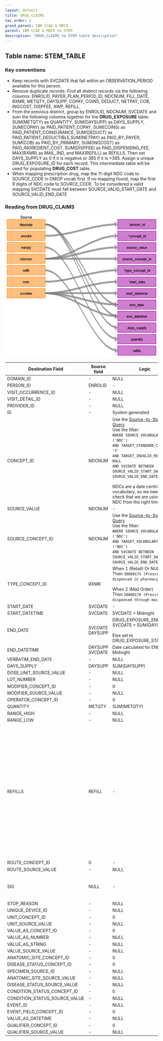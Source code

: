 ```yaml
---
layout: default
title: DRUG_CLAIMS
nav_order: 2
grand_parent: IBM CCAE & MDCR
parent: IBM CCAE & MDCR to STEM
description: "DRUG_CLAIMS to STEM table description"
---
```


## Table name: **STEM_TABLE**

### Key conventions
* Keep records with SVCDATE that fall within an OBSERVATION_PERIOD available for this person.
* Remove duplicate records: Find all distinct records via the following columns: ENROLID, PAYER_PLAN_PERIOD_ID, NDCNUM, FILL_DATE, RXMR, METQTY, DAYSUPP, COPAY, COINS, DEDUCT, NETPAY, COB, INGCOST, DISPFEE, AWP, REFILL.
* From the previous distinct, group by ENROLID, NDCNUM, SVCDATE and sum the following columns together for the **DRUG_EXPOSURE** table: SUM(METQTY) as QUANTITY, SUM(DAYSUPP) as DAYS_SUPPLY, SUM(COPAY) as PAID_PATIENT_COPAY, SUM(COINS) as PAID_PATIENT_COINSURANCE, SUM(DEDUCT) as PAID_PATIENT_DEDUCTIBLE,SUM(NETPAY) as PAID_BY_PAYER, SUM(COB) as PAID_BY_PRIMARY, SUM(INGCOST) as PAID_INGREDIENT_COST, SUM(DISPFEE) as PAID_DISPENSING_FEE, MAX(RXMR) as MAIL_IND, and MAX(REFILL) as REFILLS.  Then set DAYS_SUPPLY as 0 if it is negative or 365 if it is >365. Assign a unique DRUG_EXPOSURE_ID for each record. This intermediate table will be used for populating **DRUG_COST** table.
* When mapping prescription drug, map the 11-digit NDC code to SOURCE_CODE in OMOP vocab first. If no mapping found, map the first 9 digits of NDC code to SOURCE_CODE.  To be considered a valid mapping SVCDATE must fall between SOURCE_VALID_START_DATE and SOURCE_VALID_END_DATE


### Reading from **DRUG_CLAIMS**

![](images/image6.png)

| Destination Field | Source field | Logic | Comment field |
| --- | --- | --- | --- |
| DOMAIN_ID | - | NULL | - |
| PERSON_ID | ENROLID | - | - |
| VISIT_OCCURRENCE_ID | - | NULL | - |
| VISIT_DETAIL_ID | - | NULL | - |
| PROVIDER_ID | - | NULL | - |
| ID | - | System generated. | - |
| CONCEPT_ID | NDCNUM | Use the <a href="https://ohdsi.github.io/CommonDataModel/sqlScripts.html">Source-to-Standard Query</a><BR />Use the filter:<BR />`WHERE SOURCE_VOCABULARY_ID IN ('NDC')`<br />`AND TARGET_STANDARD_CONCEPT = 'S'`<br />`AND TARGET_INVALID_REASON IS NULL`<br />`AND SVCDATE BETWEEN SOURCE_VALID_START_DATE AND SOURCE_VALID_END_DATE`<BR /><BR />NDCs are a date centric vocabulary, so we need to check that we are using the NDC from the right time. | - |
| SOURCE_VALUE | NDCNUM | - | - |
| SOURCE_CONCEPT_ID | NDCNUM | Use the <a href="https://ohdsi.github.io/CommonDataModel/sqlScripts.html">Source-to-Source Query</a><BR />Use the filter:<BR />`WHERE SOURCE_VOCABULARY_ID IN ('NDC')`<br />`AND TARGET_VOCABULARY_ID IN ('NDC')`<br />`AND SVCDATE BETWEEN SOURCE_VALID_START_DATE AND SOURCE_VALID_END_DATE` | - |
| TYPE_CONCEPT_ID | RXMR | When 1 (Retail) Or NULL Or ‘ ’ <br/>Then `38000175 (Prescription dispensed in pharmacy)` <br/><br/>When 2 (Mail Order) <br/>Then `38000176 (Prescription dispensed through mail order)` | - |
| START_DATE | SVCDATE | - | - |
| START_DATETIME | SVCDATE | SVCDATE + Midnight  | - |
| END_DATE | SVCDATE<br>DAYSUPP | DRUG_EXPOSURE_END_DATE = SVCDATE + SUM(DAYSUPP)<br><br>Else set to DRUG_EXPOSURE_START_DATE | - |
| END_DATETIME | DAYSUPP<br>SVCDATE | Date calculated for END_DATE + Midnight | - |
| VERBATIM_END_DATE | - | NULL | - |
| DAYS_SUPPLY | DAYSUPP | SUM(DAYSUPP) | - |
| DOSE_UNIT_SOURCE_VALUE | - | NULL | - |
| LOT_NUMBER | - | NULL | - |
| MODIFIER_CONCEPT_ID | - | 0 | - |
| MODIFIER_SOURCE_VALUE | - | NULL | - |
| OPERATOR_CONCEPT_ID | - | 0 | - |
| QUANTITY | METQTY | SUM(METQTY) | - |
| RANGE_HIGH | - | NULL | - |
| RANGE_LOW | - | NULL | - |
| REFILLS | REFILL | - | OMOP defines this column as the number of refills after the initial prescription.<BR>The initial prescription is not counted, values start with 0.<BR><BR>REFILL from **DRUG_CLAIM** is defined as a number indicating whether this is the original prescription (0) or the refill number (e.g. 1, 2, etc.). |
| ROUTE_CONCEPT_ID | 0 | - | -|
| ROUTE_SOURCE_VALUE | - | NULL | - |
| SIG | NULL | - | "Sig" is short for the Latin, signetur, or "let it be labeled." |
| STOP_REASON | - | NULL | - |
| UNIQUE_DEVICE_ID | - | NULL | - |
| UNIT_CONCEPT_ID | - | 0 | - |
| UNIT_SOURCE_VALUE | - | NULL | - |
| VALUE_AS_CONCEPT_ID | - | 0 | - |
| VALUE_AS_NUMBER | - | NULL | - |
| VALUE_AS_STRING | - | NULL | - |
| VALUE_SOURCE_VALUE | - | NULL | - |
| ANATOMIC_SITE_CONCEPT_ID | - | 0 | - |
| DISEASE_STATUS_CONCEPT_ID | - | 0 | - |
| SPECIMEN_SOURCE_ID | - | NULL | - |
| ANATOMIC_SITE_SOURCE_VALUE | - | NULL | - |
| DISEASE_STATUS_SOURCE_VALUE | - | NULL | - |
| CONDITION_STATUS_CONCEPT_ID | - | 0 | - |
| CONDITION_STATUS_SOURCE_VALUE | - | NULL | - |
| EVENT_ID | - | NULL | - |
| EVENT_FIELD_CONCEPT_ID | - | 0 | - |
| VALUE_AS_DATETIME | - | NULL | - |
| QUALIFIER_CONCEPT_ID | - | 0 | - |
| QUALIFIER_SOURCE_VALUE | - | NULL | - |